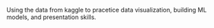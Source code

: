 Using the data from kaggle to pracetice data visualization, building ML models, and presentation skills. 
